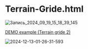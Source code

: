# Terrain-Gride.html


![Запись_2024_09_19_15_18_39_145](https://github.com/user-attachments/assets/974c30f2-af5f-4a1b-bdf4-cd69b8039488)

[DEMO example (Terrain gride 2)](https://codepen.io/HoytII/pen/XJrjweP)

![2024-12-13-01-26-31-593](https://github.com/user-attachments/assets/fd3cc5c4-6384-4d5f-99ca-cf7484a5392d)
